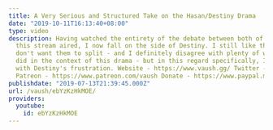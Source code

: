 ```yaml
---
title: A Very Serious and Structured Take on the Hasan/Destiny Drama
date: "2019-10-11T16:13:40+08:00"
type: video
description: Having watched the entirety of the debate between both of them since
  this stream aired, I now fall on the side of Destiny. I still like them both and
  don't want them to split - and I definitely disagree with plenty of what Destiny
  did in the context of this drama - but in this regard specifically, I relate heavily
  with Destiny's frustration. Website - https://www.vaush.gg/ Twitter - https://twitter.com/VaushV
  Patreon - https://www.patreon.com/vaush Donate - https://www.paypal.me/vaush
publishdate: "2019-07-13T21:39:45.000Z"
url: /vaush/ebYzKzHkMOE/
providers:
  youtube:
    id: ebYzKzHkMOE
---
```

